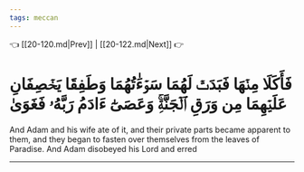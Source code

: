 ```yaml
---
tags: meccan
---
```


👈 [[20-120.md|Prev]] | [[20-122.md|Next]] 👉

# فَأَكَلَا مِنۡهَا فَبَدَتۡ لَهُمَا سَوۡءَٰتُهُمَا وَطَفِقَا يَخۡصِفَانِ عَلَيۡهِمَا مِن وَرَقِ ٱلۡجَنَّةِۚ وَعَصَىٰٓ ءَادَمُ رَبَّهُۥ فَغَوَىٰ

And Adam and his wife ate of it, and their private parts became apparent to them, and they began to fasten over themselves from the leaves of Paradise. And Adam disobeyed his Lord and erred

---

